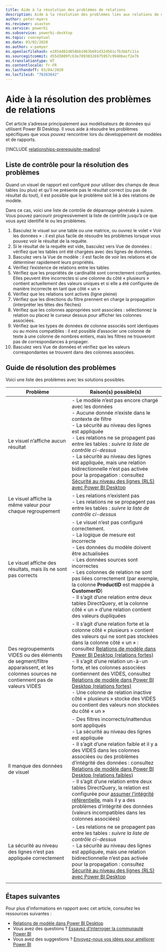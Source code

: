 ```yaml
---
title: Aide à la résolution des problèmes de relations
description: Aide à la résolution des problèmes liés aux relations de modèle.
author: peter-myers
ms.reviewer: asaxton
ms.service: powerbi
ms.subservice: powerbi-desktop
ms.topic: conceptual
ms.date: 03/02/2020
ms.author: v-pemyer
ms.openlocfilehash: e2854d82d858bb1963b691d32d561c7b3bbfc11a
ms.sourcegitcommit: d55d3089fcb3e78930326975957c9940becf2e76
ms.translationtype: HT
ms.contentlocale: fr-FR
ms.lasthandoff: 03/04/2020
ms.locfileid: "78263642"
---
```

# <a name="relationship-troubleshooting-guidance"></a>Aide à la résolution des problèmes de relations

Cet article s’adresse principalement aux modélisateurs de données qui utilisent Power BI Desktop. Il vous aide à résoudre les problèmes spécifiques que vous pouvez rencontrer lors du développement de modèles et de rapports.

[!INCLUDE [relationships-prerequisite-reading](includes/relationships-prerequisite-reading.md)]

## <a name="troubleshooting-checklist"></a>Liste de contrôle pour la résolution des problèmes

Quand un visuel de rapport est configuré pour utiliser des champs de deux tables (ou plus) et qu’il ne présente pas le résultat correct (ou pas de résultat du tout), il est possible que le problème soit lié à des relations de modèle.

Dans ce cas, voici une liste de contrôle de dépannage générale à suivre. Vous pouvez parcourir progressivement la liste de contrôle jusqu’à ce que vous ayez identifié le ou les problèmes.

1. Basculez le visuel sur une table ou une matrice, ou ouvrez le volet « Voir les données » : il est plus facile de résoudre les problèmes lorsque vous pouvez voir le résultat de la requête.
1. Si le résultat de la requête est vide, basculez vers Vue de données : vérifiez que les tables ont été chargées avec des lignes de données.
1. Basculez vers la Vue de modèle : il est facile de voir les relations et de déterminer rapidement leurs propriétés.
1. Vérifiez l’existence de relations entre les tables
1. Vérifiez que les propriétés de cardinalité sont correctement configurées. Elles peuvent être incorrectes si une colonne du côté « plusieurs » contient actuellement des valeurs uniques et si elle a été configurée de manière incorrecte en tant que côté « un »
1. Vérifiez que les relations sont actives (ligne pleine)
1. Vérifiez que les directions du filtre prennent en charge la propagation (interpréter les têtes des flèches)
1. Vérifiez que les colonnes appropriées sont associées : sélectionnez la relation ou placez le curseur dessus pour afficher les colonnes associées.
1. Vérifiez que les types de données de colonne associés sont identiques ou au moins compatibles : il est possible d’associer une colonne de texte à une colonne de nombres entiers, mais les filtres ne trouveront pas de correspondances à propager.
1. Basculez vers Vue de données et vérifiez que les valeurs correspondantes se trouvent dans des colonnes associées.

## <a name="troubleshooting-guide"></a>Guide de résolution des problèmes

Voici une liste des problèmes avec les solutions possibles.

|Problème|Raison(s) possible(s)|
|---------|---------|
|Le visuel n’affiche aucun résultat|- Le modèle n’est pas encore chargé avec les données<br />- Aucune donnée n’existe dans le contexte de filtre<br />- La sécurité au niveau des lignes est appliquée<br />- Les relations ne se propagent pas entre les tables : _suivre la liste de contrôle ci-dessus_<br />- La sécurité au niveau des lignes est appliquée, mais une relation bidirectionnelle n’est pas activée pour la propagation : consultez [Sécurité au niveau des lignes (RLS) avec Power BI Desktop](../desktop-rls.md)|
|Le visuel affiche la même valeur pour chaque regroupement |- Les relations n’existent pas<br />- Les relations ne se propagent pas entre les tables : _suivre la liste de contrôle ci-dessus_|
|Le visuel affiche des résultats, mais ils ne sont pas corrects|- Le visuel n’est pas configuré correctement.<br />- La logique de mesure est incorrecte<br />- Les données du modèle doivent être actualisées<br />- Les données sources sont incorrectes<br />- Les colonnes de relation ne sont pas liées correctement (par exemple, la colonne **ProductID** est mappée à **CustomerID**)<br />- Il s’agit d’une relation entre deux tables DirectQuery, et la colonne côté « un » d’une relation contient des valeurs dupliquées|
|Des regroupements VIDES ou des éléments de segment/filtre apparaissent, et les colonnes sources ne contiennent pas de valeurs VIDES|- Il s’agit d’une relation forte et la colonne côté « plusieurs » contient des valeurs qui ne sont pas stockées dans la colonne côté « un » : consultez [Relations de modèle dans Power BI Desktop (relations fortes)](../desktop-relationships-understand.md#strong-relationships)<br />- Il s’agit d’une relation un-à-un forte, et les colonnes associées contiennent des VIDES, consultez [Relations de modèle dans Power BI Desktop (relations fortes)](../desktop-relationships-understand.md#strong-relationships)<br />- Une colonne de relation inactive côté « plusieurs » stocke des VIDES ou contient des valeurs non stockées du côté « un »|
|Il manque des données de visuel|- Des filtres incorrects/inattendus sont appliqués<br />- La sécurité au niveau des lignes est appliquée<br />- Il s’agit d’une relation faible et il y a des VIDES dans les colonnes associées ou des problèmes d’intégrité des données : consultez [Relations de modèle dans Power BI Desktop (relations faibles)](../desktop-relationships-understand.md#weak-relationships)<br />- Il s’agit d’une relation entre deux tables DirectQuery, la relation est configurée pour [assumer l’intégrité référentielle](../desktop-relationships-understand.md#assume-referential-integrity), mais il y a des problèmes d’intégrité des données (valeurs incompatibles dans les colonnes associées)|
|La sécurité au niveau des lignes n’est pas appliquée correctement|- Les relations ne se propagent pas entre les tables : _suivre la liste de contrôle ci-dessus_<br />- La sécurité au niveau des lignes est appliquée, mais une relation bidirectionnelle n’est pas activée pour la propagation : consultez [Sécurité au niveau des lignes (RLS) avec Power BI Desktop](../desktop-rls.md)|
|||

## <a name="next-steps"></a>Étapes suivantes

Pour plus d’informations en rapport avec cet article, consultez les ressources suivantes :

- [Relations de modèle dans Power BI Desktop](../desktop-relationships-understand.md)
- Vous avez des questions ? [Essayez d’interroger la communauté Power BI](https://community.powerbi.com/)
- Vous avez des suggestions ? [Envoyez-nous vos idées pour améliorer Power BI](https://ideas.powerbi.com/)
